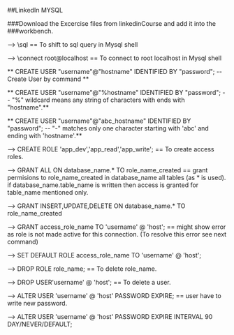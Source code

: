##LinkedIn MYSQL

###Download the Excercise files from linkedinCourse and add it into the 
###workbench.

--> \sql == To shift to sql query in Mysql shell

--> \connect root@localhost == To connect to root localhost in Mysql shell

** CREATE USER "username"@"hostname" IDENTIFIED BY "password"; -- Create User by command **

** CREATE USER "username"@"%hostname" IDENTIFIED BY "password"; -- "%" wildcard means any string of characters with ends with "hostname".**

** CREATE USER "username"@"abc_hostname" IDENTIFIED BY "password"; -- "-" matches only one character starting with 'abc' and ending with 'hostname'.**

--> CREATE ROLE 'app_dev','app_read','app_write'; == To create access roles.

--> GRANT ALL ON database_name.* TO role_name_created == grant permisions to role_name_created in database_name all tables (as * is used). if database_name.table_name is written then access is granted for table_name mentioned only.

--> GRANT INSERT,UPDATE,DELETE ON database_name.* TO role_name_created

--> GRANT access_role_name TO 'username' @ 'host'; == might show error as role is not made active for this connection. (To resolve this error see next command)

--> SET DEFAULT ROLE access_role_name TO 'username' @ 'host';

--> DROP ROLE role_name; == To delete role_name.

--> DROP USER'username' @ 'host'; == To delete a user.

--> ALTER USER 'username' @ 'host' PASSWORD EXPIRE; == user have to write new password.

--> ALTER USER 'username' @ 'host' PASSWORD EXPIRE INTERVAL 90 DAY/NEVER/DEFAULT; 


